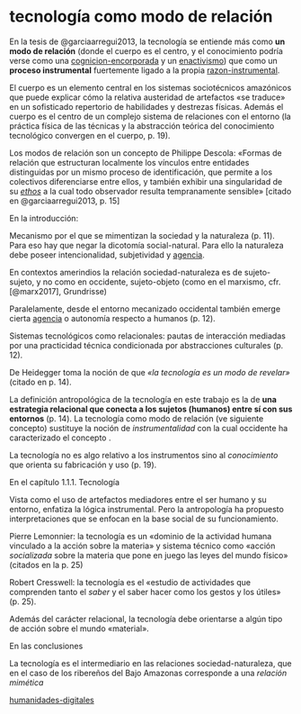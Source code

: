 # tecnología como modo de relación

En la tesis de @garciaarregui2013, la tecnología se entiende más como **un modo de relación** (donde el cuerpo es el centro, y el conocimiento podría verse como una [cognicion-encorporada](cognicion-encorporada.md) y un [enactivismo](enactivismo.md)) que como un **proceso instrumental** fuertemente ligado a la propia [razon-instrumental](razon-instrumental.md).

El cuerpo es un elemento central en los sistemas sociotécnicos amazónicos que puede explicar cómo la relativa austeridad de artefactos «se traduce» en un sofisticado repertorio de habilidades y destrezas físicas. Además el cuerpo es el centro de un complejo sistema de relaciones con el entorno (la práctica física de las técnicas y la abstracción teórica del conocimiento tecnológico convergen en el cuerpo, p. 19).

Los modos de relación son un concepto de Philippe
Descola: «Formas de relación que estructuran localmente los vínculos entre entidades distinguidas por un mismo proceso de identificación, que permite a los colectivos diferenciarse entre ellos, y también exhibir una singularidad de su *[ethos](ethos.md)* a la cual todo observador resulta tempranamente sensible» [citado en @garciaarregui2013, p. 15]

En la introducción:

Mecanismo por el que se mimentizan la sociedad y la naturaleza (p. 11). Para eso hay que negar la dicotomía social-natural. Para ello la naturaleza debe poseer intencionalidad, subjetividad y [agencia](agencia.md).

En contextos amerindios la relación sociedad-naturaleza es de sujeto-sujeto, y no como en occidente, sujeto-objeto (como en el marxismo, cfr. [@marx2017], Grundrisse)

Paralelamente, desde el entorno mecanizado occidental también emerge cierta [agencia](agencia.md) o autonomía respecto a humanos (p. 12).

Sistemas tecnológicos como relacionales: pautas de interacción mediadas por una practicidad técnica condicionada por abstracciones culturales (p. 12).

De Heidegger toma la noción de que *«la tecnología es un modo de revelar»* (citado en p. 14).

La definición antropológica de la tecnología en este trabajo es la de **una estrategia relacional que conecta a los sujetos (humanos) entre sí con sus entornos** (p. 14). La tecnología como modo de relación (ve siguiente concepto) sustituye la noción de *instrumentalidad* con la cual occidente ha caracterizado el concepto .

La tecnología no es algo relativo a los instrumentos sino al *conocimiento* que orienta su fabricación y uso (p. 19).

En el capítulo 1.1.1. Tecnología

Vista como el uso de artefactos mediadores entre el ser humano y su entorno, enfatiza la lógica instrumental. Pero la antropología ha propuesto interpretaciones que se enfocan en la base social de su funcionamiento.

Pierre Lemonnier: la tecnología es un «dominio de la actividad humana vinculado a la acción sobre la materia» y sistema técnico como «acción *socializada* sobre la materia que pone en juego las leyes del mundo físico» (citados en la p. 25)

Robert Cresswell: la tecnología es el «estudio de actividades que comprenden tanto el *saber* y el saber hacer como los gestos y los útiles» (p. 25).

Además del carácter relacional, la tecnología debe orientarse a algún tipo de acción sobre el mundo «material».

En las conclusiones

La tecnología es el intermediario en las relaciones sociedad-naturaleza, que en el caso de los ribereños del Bajo Amazonas corresponde a una *relación mimética*

[humanidades-digitales](humanidades-digitales.md)
